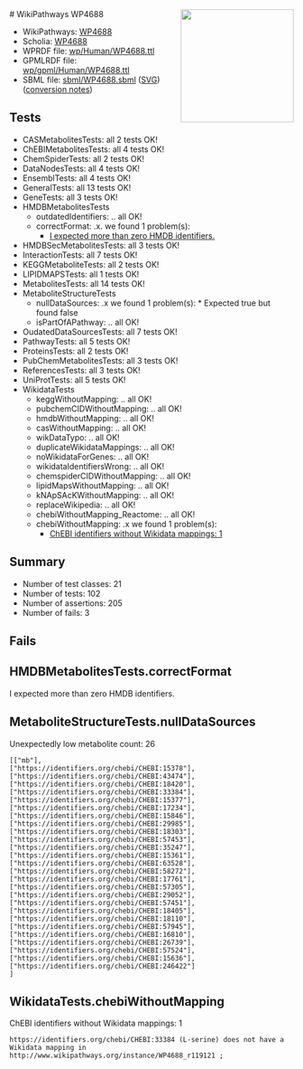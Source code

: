 <img style="float: right; width: 200px" src="../logo.png" />
# WikiPathways WP4688

* WikiPathways: [WP4688](https://identifiers.org/wikipathways:WP4688)
* Scholia: [WP4688](https://scholia.toolforge.org/wikipathways/WP4688)
* WPRDF file: [wp/Human/WP4688.ttl](../wp/Human/WP4688.ttl)
* GPMLRDF file: [wp/gpml/Human/WP4688.ttl](../wp/gpml/Human/WP4688.ttl)
* SBML file: [sbml/WP4688.sbml](../sbml/WP4688.sbml) ([SVG](../sbml/WP4688.svg)) ([conversion notes](../sbml/WP4688.txt))

## Tests
* CASMetabolitesTests: all 2 tests OK!
* ChEBIMetabolitesTests: all 4 tests OK!
* ChemSpiderTests: all 2 tests OK!
* DataNodesTests: all 4 tests OK!
* EnsemblTests: all 4 tests OK!
* GeneralTests: all 13 tests OK!
* GeneTests: all 3 tests OK!
* HMDBMetabolitesTests
    * outdatedIdentifiers: .. all OK!
    * correctFormat: .x. we found 1 problem(s):
        * [I expected more than zero HMDB identifiers.](#ad154c1e)
* HMDBSecMetabolitesTests: all 3 tests OK!
* InteractionTests: all 7 tests OK!
* KEGGMetaboliteTests: all 2 tests OK!
* LIPIDMAPSTests: all 1 tests OK!
* MetabolitesTests: all 14 tests OK!
* MetaboliteStructureTests
    * nullDataSources: .x we found 1 problem(s):
            * Expected true but found false
    * isPartOfAPathway: .. all OK!
* OudatedDataSourcesTests: all 7 tests OK!
* PathwayTests: all 5 tests OK!
* ProteinsTests: all 2 tests OK!
* PubChemMetabolitesTests: all 3 tests OK!
* ReferencesTests: all 3 tests OK!
* UniProtTests: all 5 tests OK!
* WikidataTests
    * keggWithoutMapping: .. all OK!
    * pubchemCIDWithoutMapping: .. all OK!
    * hmdbWithoutMapping: .. all OK!
    * casWithoutMapping: .. all OK!
    * wikDataTypo: .. all OK!
    * duplicateWikidataMappings: .. all OK!
    * noWikidataForGenes: .. all OK!
    * wikidataIdentifiersWrong: .. all OK!
    * chemspiderCIDWithoutMapping: .. all OK!
    * lipidMapsWithoutMapping: .. all OK!
    * kNApSAcKWithoutMapping: .. all OK!
    * replaceWikipedia: .. all OK!
    * chebiWithoutMapping_Reactome: .. all OK!
    * chebiWithoutMapping: .x we found 1 problem(s):
        * [ChEBI identifiers without Wikidata mappings: 1](#a8d554cd)


## Summary

* Number of test classes: 21
* Number of tests: 102
* Number of assertions: 205
* Number of fails: 3

## Fails

<a name="ad154c1e" />

## HMDBMetabolitesTests.correctFormat

I expected more than zero HMDB identifiers.
<a name="919041ae" />

## MetaboliteStructureTests.nullDataSources

Unexpectedly low metabolite count: 26
```
[["mb"],
["https://identifiers.org/chebi/CHEBI:15378"],
["https://identifiers.org/chebi/CHEBI:43474"],
["https://identifiers.org/chebi/CHEBI:18420"],
["https://identifiers.org/chebi/CHEBI:33384"],
["https://identifiers.org/chebi/CHEBI:15377"],
["https://identifiers.org/chebi/CHEBI:17234"],
["https://identifiers.org/chebi/CHEBI:15846"],
["https://identifiers.org/chebi/CHEBI:29985"],
["https://identifiers.org/chebi/CHEBI:18303"],
["https://identifiers.org/chebi/CHEBI:57453"],
["https://identifiers.org/chebi/CHEBI:35247"],
["https://identifiers.org/chebi/CHEBI:15361"],
["https://identifiers.org/chebi/CHEBI:63528"],
["https://identifiers.org/chebi/CHEBI:58272"],
["https://identifiers.org/chebi/CHEBI:17761"],
["https://identifiers.org/chebi/CHEBI:57305"],
["https://identifiers.org/chebi/CHEBI:29052"],
["https://identifiers.org/chebi/CHEBI:57451"],
["https://identifiers.org/chebi/CHEBI:18405"],
["https://identifiers.org/chebi/CHEBI:18110"],
["https://identifiers.org/chebi/CHEBI:57945"],
["https://identifiers.org/chebi/CHEBI:16810"],
["https://identifiers.org/chebi/CHEBI:26739"],
["https://identifiers.org/chebi/CHEBI:57524"],
["https://identifiers.org/chebi/CHEBI:15636"],
["https://identifiers.org/chebi/CHEBI:246422"]
]
```

<a name="a8d554cd" />

## WikidataTests.chebiWithoutMapping

ChEBI identifiers without Wikidata mappings: 1
```
https://identifiers.org/chebi/CHEBI:33384 (L-serine) does not have a Wikidata mapping in http://www.wikipathways.org/instance/WP4688_r119121 ; 
```

